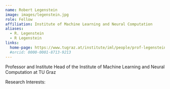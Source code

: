 ```yaml
---
name: Robert Legenstein
image: images/legenstein.jpg
role: Fellow
affiliation: Institute of Machine Learning and Neural Computation
aliases:
  - R. Legenstein
  - R Legenstein
links:
  home-page: https://www.tugraz.at/institute/iml/people/prof-legenstein/
  #orcid: 0000-0001-8713-9213
---
```


Professor and Institute Head of the Institute of Machine Learning and Neural Computation at TU Graz

Research Interests: